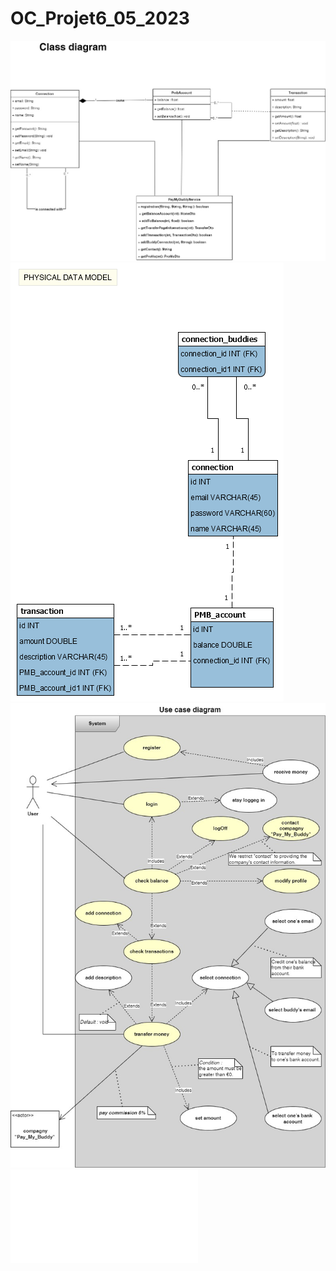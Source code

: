 # OC_Projet6_05_2023
!["MCD"](Hadj-larbi_Said_1_uml_052023.jpg "UML Class diagram")
!["MPD "](Hadj-larbi_Said_2_mpd_052023.png "Physical Data Model")
!["Use_Case"](Use_case_diagram.jpg "Use Case Diagram")
!["Scripts SQL"](Hadj-larbi_Said_3_scripts_052023.sql "Scripts SQL")